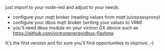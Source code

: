just import to your node-red and adjust to your needs.
- configure your mqtt broker (reading values from mqtt juicepassproxy)
- configure your dbus mqtt broker (writing your values to VRM)
- you'll need dbus module on your victron GX device such as https://github.com/victronenergy/dbus-flashmq

It's the first version and for sure you'll find opportunities to improve ;-)
